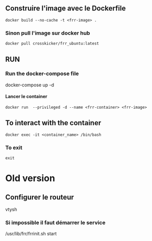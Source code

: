 ## Construire l'image avec le Dockerfile
``` docker build --no-cache -t <frr-image> . ```


### Sinon pull l'image sur docker hub
``` docker pull crosskicker/frr_ubuntu:latest ```

## RUN
### Run the docker-compose file
docker-compose up -d


#### Lancer le container 
``` docker run  --privileged -d --name <frr-container> <frr-image> ```


## To interact with the container
``` docker exec -it <container_name> /bin/bash ``` 
### To exit 
```exit ```








# Old version

## Configurer le routeur
vtysh
### Si impossible il faut démarrer le service
/usr/lib/frr/frrinit.sh start

